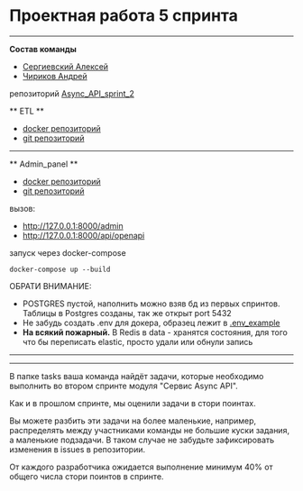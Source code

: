 # Проектная работа 5 спринта
______
 __Состав команды__ 
 - [Сергиевский Алексей](https://github.com/VIVERA83?tab=repositories)
 - [Чириков Андрей](https://github.com/drakonhg)
 
репозиторий [Async_API_sprint_2](https://github.com/VIVERA83/Async_API_sprint_2)

** ETL **
-  [docker репозиторий](https://hub.docker.com/r/vivera83/etl/tags)
-  [git репозиторий](https://github.com/VIVERA83/ETL_end)
______

** Admin_panel **  
- [docker репозиторий](https://hub.docker.com/r/vivera83/admin_panel/tags)
- [git репозиторий](https://github.com/VIVERA83/ETL_end)

вызов:
- http://127.0.0.1:8000/admin
- http://127.0.0.1:8000/api/openapi

запуск через docker-compose

````
docker-compose up --build 
````
ОБРАТИ ВНИМАНИЕ:   

- POSTGRES пустой, наполнить можно взяв бд из первых спринтов. Таблицы в Postgres созданы, так же открыт port 5432
- Не забудь создать .env для докера, образец лежит в [.env_example](.env_example)
- __На всякий пожарный.__ В Redis в data - хранятся состояния, для того что бы переписать elastic, просто удали или обнули запись
_____
____

В папке tasks ваша команда найдёт задачи, которые необходимо выполнить во втором спринте модуля "Сервис Async API".

Как и в прошлом спринте, мы оценили задачи в стори поинтах.

Вы можете разбить эти задачи на более маленькие, например, распределять между участниками команды не большие куски задания, а маленькие подзадачи. В таком случае не забудьте зафиксировать изменения в issues в репозитории.

От каждого разработчика ожидается выполнение минимум 40% от общего числа стори поинтов в спринте.